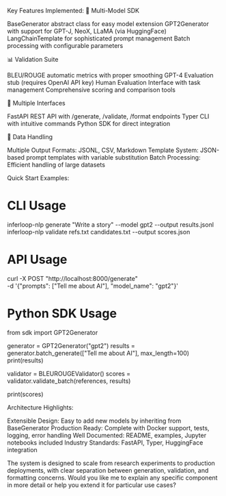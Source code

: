 Key Features Implemented:
🧠 Multi-Model SDK

BaseGenerator abstract class for easy model extension
GPT2Generator with support for GPT-J, NeoX, LLaMA (via HuggingFace)
LangChainTemplate for sophisticated prompt management
Batch processing with configurable parameters

📊 Validation Suite

BLEU/ROUGE automatic metrics with proper smoothing
GPT-4 Evaluation stub (requires OpenAI API key)
Human Evaluation Interface with task management
Comprehensive scoring and comparison tools

🔌 Multiple Interfaces

FastAPI REST API with /generate, /validate, /format endpoints
Typer CLI with intuitive commands
Python SDK for direct integration

📁 Data Handling

Multiple Output Formats: JSONL, CSV, Markdown
Template System: JSON-based prompt templates with variable substitution
Batch Processing: Efficient handling of large datasets

Quick Start Examples:

# CLI Usage
inferloop-nlp generate "Write a story" --model gpt2 --output results.jsonl
inferloop-nlp validate refs.txt candidates.txt --output scores.json

# API Usage  
curl -X POST "http://localhost:8000/generate" \
  -d '{"prompts": ["Tell me about AI"], "model_name": "gpt2"}'


# Python SDK Usage
from sdk import GPT2Generator

generator = GPT2Generator("gpt2")
results = generator.batch_generate(["Tell me about AI"], max_length=100)
print(results) 

validator = BLEUROUGEValidator()
scores = validator.validate_batch(references, results)

print(scores)



Architecture Highlights:

Extensible Design: Easy to add new models by inheriting from BaseGenerator
Production Ready: Complete with Docker support, tests, logging, error handling
Well Documented: README, examples, Jupyter notebooks included
Industry Standards: FastAPI, Typer, HuggingFace integration

The system is designed to scale from research experiments to production deployments, with clear separation between generation, validation, and formatting concerns. Would you like me to explain any specific component in more detail or help you extend it for particular use cases?
